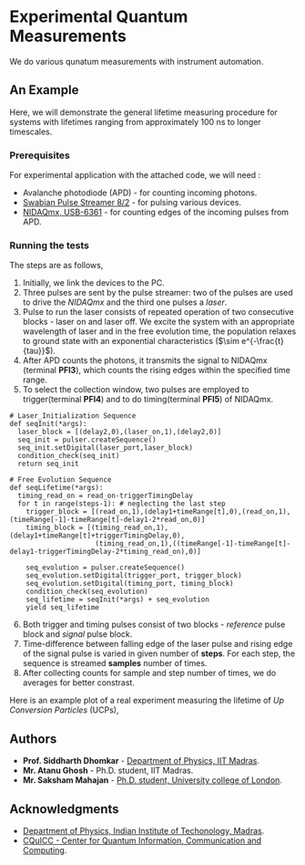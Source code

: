 # Experimental Quantum Measurements

We do various qunatum measurements with instrument automation.

## An Example

Here, we will demonstrate the general lifetime measuring procedure for systems with lifetimes ranging from approximately 100 ns to longer timescales.

### Prerequisites

For experimental application with the attached code, we will need :

* Avalanche photodiode (APD) - for counting incoming photons.
* [Swabian Pulse Streamer 8/2](https://www.swabianinstruments.com/pulse-streamer-8-2/) - for pulsing various devices.
* [NIDAQmx, USB-6361](https://www.ni.com/docs/en-US/bundle/pcie-pxie-usb-6361-specs/page/specs.html) - for counting edges of the incoming pulses from APD.

### Running the tests

The steps are as follows,  

1. Initially, we link the devices to the PC.
2. Three pulses are sent by the pulse streamer: two of the pulses are used to drive the *NIDAQmx* and the third one pulses a *laser*.
3. Pulse to run the laser consists of repeated operation of two consecutive blocks - laser on and laser off. We excite the system with an appropriate wavelength of laser and in the free evolution time, the population relaxes to ground state with an exponential characteristics ($\sim e^{-\frac{t}{tau}}$).
4. After APD counts the photons, it transmits the signal to NIDAQmx (terminal **PFI3**), which counts the rising edges within the specified time range.
5. To select the collection window, two pulses are employed to trigger(terminal **PFI4**) and to do timing(terminal **PFI5**) of NIDAQmx.

```
# Laser_Initialization Sequence
def seqInit(*args):
  laser_block = [(delay2,0),(laser_on,1),(delay2,0)]
  seq_init = pulser.createSequence()
  seq_init.setDigital(laser_port,laser_block)
  condition_check(seq_init)
  return seq_init

# Free Evolution Sequence
def seqLifetime(*args):
  timing_read_on = read_on-triggerTimingDelay
  for t in range(steps-1): # neglecting the last step
    trigger_block = [(read_on,1),(delay1+timeRange[t],0),(read_on,1),(timeRange[-1]-timeRange[t]-delay1-2*read_on,0)]
    timing_block = [(timing_read_on,1),(delay1+timeRange[t]+triggerTimingDelay,0),
                     (timing_read_on,1),((timeRange[-1]-timeRange[t]-delay1-triggerTimingDelay-2*timing_read_on),0)]

    seq_evolution = pulser.createSequence()
    seq_evolution.setDigital(trigger_port, trigger_block)
    seq_evolution.setDigital(timing_port, timing_block)
    condition_check(seq_evolution)
    seq_lifetime = seqInit(*args) + seq_evolution
    yield seq_lifetime
```

6. Both trigger and timing pulses consist of two blocks - *reference* pulse block and *signal* pulse block.
7. Time-difference between falling edge of the laser pulse and rising edge of the signal pulse is varied in given number of **steps**. For each step, the sequence is streamed **samples** number of times.
8. After collecting counts for sample and step number of times, we do averages for better constrast.

Here is an example plot of a real experiment measuring the lifetime of *Up Conversion Particles* (UCPs),  

## Authors

* **Prof. Siddharth Dhomkar** - [Department of Physics, IIT Madras](https://physics.iitm.ac.in/faculty-inner.php?fuid=120).
* **Mr. Atanu Ghosh** - Ph.D. student, IIT Madras.
* **Mr. Saksham Mahajan** - [Ph.D. student, University college of London](https://uk.linkedin.com/in/saksham-mahajan-9a1296144).

## Acknowledgments

* [Department of Physics, Indian Institute of Techonology, Madras](https://physics.iitm.ac.in/).
* [CQuICC - Center for Quantum Information, Communication and Computing](https://quantum.iitm.ac.in/).

